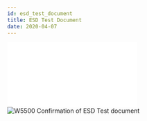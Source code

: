 ```yaml
---
id: esd_test_document
title: ESD Test Document
date: 2020-04-07
---
```


![W5500 Confirmation of ESD Test document(PDF)](/document_framework/img/products/w5500/kect-1607-00353_1_w5500_48lqfp_0722.pdf)
![W5500 Confirmation of ESD Test document](/document_framework/img/products/w5500/application/kect-1607-00353_1_w5500_48lqfp_0722.png)
